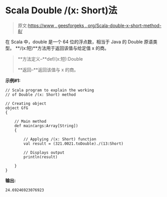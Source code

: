 # Scala Double /(x: Short)法

> 原文:[https://www . geesforgeks . org/Scala-double-x-short-method-8/](https://www.geeksforgeeks.org/scala-double-x-short-method-8/)

在 Scala 中，double 是一个 64 位的浮点数，相当于 Java 的 Double 原语类型。 **/(x:短)**方法用于返回该值与给定值 x 的商。

> **方法定义–**def/(x:短):Double
> 
> **返回–**返回该值与 x 的商。

**示例#1:**

```
// Scala program to explain the working 
// of Double /(x: Short) method

// Creating object
object GfG
{ 

    // Main method
    def main(args:Array[String])
    {

        // Applying /(x: Short) function
        val result = (321.0021.toDouble)./(13:Short)

        // Displays output
        println(result)

    }
} 
```

**输出:**

```
24.69246923076923

```